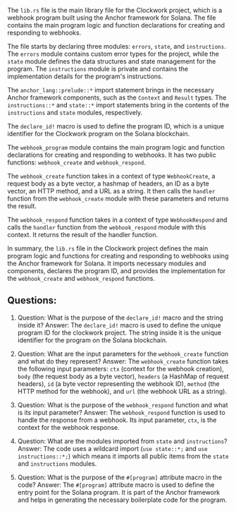 The `lib.rs` file is the main library file for the Clockwork project, which is a webhook program built using the Anchor framework for Solana. The file contains the main program logic and function declarations for creating and responding to webhooks.

The file starts by declaring three modules: `errors`, `state`, and `instructions`. The `errors` module contains custom error types for the project, while the `state` module defines the data structures and state management for the program. The `instructions` module is private and contains the implementation details for the program's instructions.

The `anchor_lang::prelude::*` import statement brings in the necessary Anchor framework components, such as the `Context` and `Result` types. The `instructions::*` and `state::*` import statements bring in the contents of the `instructions` and `state` modules, respectively.

The `declare_id!` macro is used to define the program ID, which is a unique identifier for the Clockwork program on the Solana blockchain.

The `webhook_program` module contains the main program logic and function declarations for creating and responding to webhooks. It has two public functions: `webhook_create` and `webhook_respond`.

The `webhook_create` function takes in a context of type `WebhookCreate`, a request body as a byte vector, a hashmap of headers, an ID as a byte vector, an HTTP method, and a URL as a string. It then calls the `handler` function from the `webhook_create` module with these parameters and returns the result.

The `webhook_respond` function takes in a context of type `WebhookRespond` and calls the `handler` function from the `webhook_respond` module with this context. It returns the result of the handler function.

In summary, the `lib.rs` file in the Clockwork project defines the main program logic and functions for creating and responding to webhooks using the Anchor framework for Solana. It imports necessary modules and components, declares the program ID, and provides the implementation for the `webhook_create` and `webhook_respond` functions.

## Questions:

1. Question: What is the purpose of the `declare_id!` macro and the string inside it?
   Answer: The `declare_id!` macro is used to define the unique program ID for the clockwork project. The string inside it is the unique identifier for the program on the Solana blockchain.

2. Question: What are the input parameters for the `webhook_create` function and what do they represent?
   Answer: The `webhook_create` function takes the following input parameters: `ctx` (context for the webhook creation), `body` (the request body as a byte vector), `headers` (a HashMap of request headers), `id` (a byte vector representing the webhook ID), `method` (the HTTP method for the webhook), and `url` (the webhook URL as a string).

3. Question: What is the purpose of the `webhook_respond` function and what is its input parameter?
   Answer: The `webhook_respond` function is used to handle the response from a webhook. Its input parameter, `ctx`, is the context for the webhook response.

4. Question: What are the modules imported from `state` and `instructions`?
   Answer: The code uses a wildcard import (`use state::*;` and `use instructions::*;`) which means it imports all public items from the `state` and `instructions` modules.

5. Question: What is the purpose of the `#[program]` attribute macro in the code?
   Answer: The `#[program]` attribute macro is used to define the entry point for the Solana program. It is part of the Anchor framework and helps in generating the necessary boilerplate code for the program.
